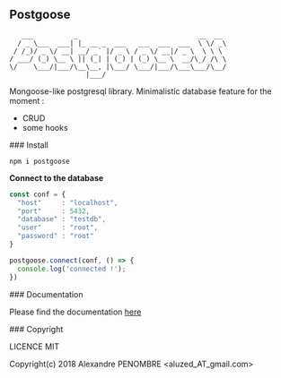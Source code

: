 

## Postgoose

```
   ___          _                              __  __    
  / _ \___  ___| |_ __ _  ___   ___  ___  ___  \ \/ _\   
 / /_)/ _ \/ __| __/ _` |/ _ \ / _ \/ __|/ _ \  \ \ \    
/ ___/ (_) \__ \ || (_| | (_) | (_) \__ \  __/\_/ /\ \   
\/    \___/|___/\__\__, |\___/ \___/|___/\___\___/\__/   
                   |___/                                 
```


Mongoose-like postgresql library. Minimalistic database feature for the moment :
* CRUD
* some hooks

### Install

```
npm i postgoose
```

**Connect to the database**

```javascript
const conf = {
  "host"     : "localhost",
  "port"     : 5432,
  "database" : "testdb",
  "user"     : "root",
  "password" : "root"
}

postgoose.connect(conf, () => {
  console.log('connected !');
})
```

### Documentation

Please find the documentation [here]()

### Copyright

LICENCE MIT 

Copyright(c) 2018 Alexandre PENOMBRE
<aluzed_AT_gmail.com>



